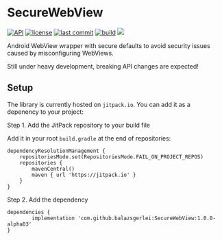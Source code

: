 # SecureWebView
[![API](https://img.shields.io/badge/API-21%2B-brightgreen.svg)](https://android-arsenal.com/api?level=21)
[![license](https://img.shields.io/github/license/balazsgerlei/SecureWebView)](https://creativecommons.org/publicdomain/zero/1.0/)
[![last commit](https://img.shields.io/github/last-commit/balazsgerlei/SecureWebView?color=018786)](https://github.com/balazsgerlei/SecureWebView/commits/main)
[![build](https://img.shields.io/github/actions/workflow/status/balazsgerlei/SecureWebView/build.yml?branch=main&event=push)](https://github.com/balazsgerlei/SecureWebView/actions/workflows/build.yml)
[![](https://jitpack.io/v/balazsgerlei/SecureWebView.svg)](https://jitpack.io/#balazsgerlei/SecureWebView)

Android WebView wrapper with secure defaults to avoid security issues caused by misconfiguring WebViews.

Still under heavy development, breaking API changes are expected!


## Setup

The library is currently hosted on `jitpack.io`. You can add it as a depenency to your project:

Step 1. Add the JitPack repository to your build file

Add it in your root `build.gradle` at the end of repositories:

	dependencyResolutionManagement {
		repositoriesMode.set(RepositoriesMode.FAIL_ON_PROJECT_REPOS)
		repositories {
			mavenCentral()
			maven { url 'https://jitpack.io' }
		}
	}

Step 2. Add the dependency

	dependencies {
	        implementation 'com.github.balazsgerlei:SecureWebView:1.0.0-alpha03'
	}


